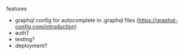 features

- graphql config for autocomplete in .graphql files (https://graphql-config.com/introduction)
- auth?
- testing?
- deployment?
